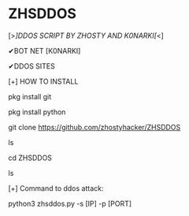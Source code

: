 # ZHSDDOS
[>_]DDOS SCRIPT BY ZHOSTY AND K0NARKI[_<]

✔BOT NET [K0NARKI]

✔DDOS SITES

[+] HOW TO INSTALL

pkg install git

pkg install python

git clone https://github.com/zhostyhacker/ZHSDDOS

ls

cd ZHSDDOS

ls

[+] Command to ddos attack:

python3 zhsddos.py -s [IP] -p [PORT]
